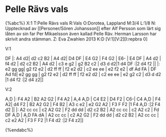 # Pelle Rävs vals

{%abc%}
X:1
T:Pelle Rävs vals
R:Vals
O:Dorotea, Lappland
M:3/4
L:1/8
N: Upptecknad av [[Personer/Sören Johansson]] efter Alf Persson som lärt sig låten av sin far Per Mikaelsson även kallad Pelle Räv. Herman Larsson har skrivit andra stämman.
Z: Eva Zwahlen 2013
K:D
[V:1][V:2][I:repbra 0]

V:1

DF |: A4 d2| d2 c2 B2 | A4 d2| D4 DF | E4 G2 | F4 G2 | E6- | E4 DF | A4 d2 | f4 d2 | d2 c2 B2 | A4 d2 | c3 e g2 | g2 B2 c2 | d3 d d2|1 d4 DF :|2 d4 f2 ||
|: e2 gg gg| g2 f2 e2 | d2 ff ff | f2 e2 d2 | c2 ee ee | e2 f2 e2 | df Ad FA | DF Ad fd| e2 gg gg | g2 f2 e2 | d2 ff ff | f2 e2 d2 | c2 ee ee | e2 g2 c2 | d3 d d2 |1 d4 f2 :|2 d4 z2|] 

V:2

A,D |: F4 A2 | B2 A2 G2 | F4 A2 | A,4 A,D | C4 E2 | D4 F2 | C6-| C4 A,D | F4 A2| d4 F2 | B2 A2 G2 | F4 B2 | A3 c e2 | e2 G2 A2 | F3 F F2 |1 F4 A,D :|2 F4 d2 ||
|: A2 cc cc | c2 A2 G2 | F2 dd dd | d2 c2 B2 | A2 cc cc | c2 A2 c2 | Fd DF A,D | A,D FA dA | A2 cc cc | c2 A2 G2 | F2 dd dd | d2 c2 B2 | A2 cc cc | c2 e2 A2 | F3 F F2 |1 F4 d2 :|2 F4 z2|]

{%endabc%}
